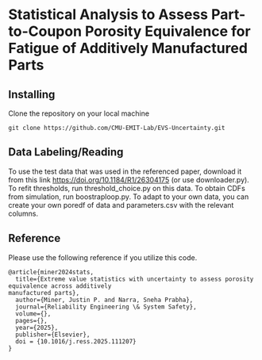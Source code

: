 # Statistical Analysis to Assess Part-to-Coupon Porosity Equivalence for Fatigue of Additively Manufactured Parts

## Installing

Clone the repository on your local machine
```shell
git clone https://github.com/CMU-EMIT-Lab/EVS-Uncertainty.git
```

## Data Labeling/Reading

To use the test data that was used in the referenced paper, download it from this link https://doi.org/10.1184/R1/26304175 (or use downloader.py). To refit thresholds, run threshold_choice.py on this data. To obtain CDFs from simulation, run boostraploop.py. To adapt to your own data, you can create your own poredf of data and parameters.csv with the relevant columns.


## Reference

Please use the following reference if you utilize this code.

```
@article{miner2024stats,
  title={Extreme value statistics with uncertainty to assess porosity equivalence across additively
manufactured parts},
  author={Miner, Justin P. and Narra, Sneha Prabha},
  journal={Reliability Engineering \& System Safety},
  volume={},
  pages={},
  year={2025},
  publisher={Elsevier},
  doi = {10.1016/j.ress.2025.111207}
}
